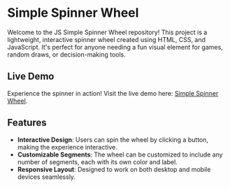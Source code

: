 # Simple Spinner Wheel

Welcome to the JS Simple Spinner Wheel repository! This project is a lightweight, interactive spinner wheel created using HTML, CSS, and JavaScript. It's perfect for anyone needing a fun visual element for games, random draws, or decision-making tools.

## Live Demo

Experience the spinner in action! Visit the live demo here: [Simple Spinner Wheel](https://mohammadabushams.github.io/JS-Simple-spinner-wheel/).

## Features

- **Interactive Design**: Users can spin the wheel by clicking a button, making the experience interactive.
- **Customizable Segments**: The wheel can be customized to include any number of segments, each with its own color and label.
- **Responsive Layout**: Designed to work on both desktop and mobile devices seamlessly.


